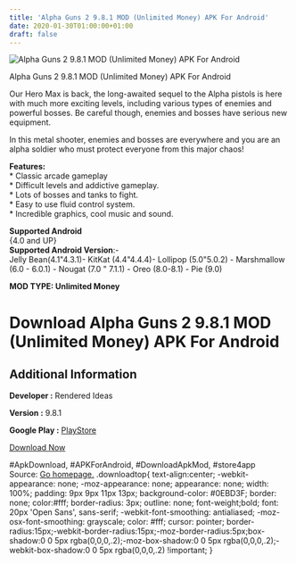 ```yaml
---
title: 'Alpha Guns 2 9.8.1 MOD (Unlimited Money) APK For Android'
date: 2020-01-30T01:00:00+01:00
draft: false
---
```


![Alpha Guns 2 9.8.1 MOD (Unlimited Money) APK For Android](https://i0.wp.com/apkhome.net/wp-content/uploads/2020/01/Alpha-Guns-2-9.8.1-MOD-Unlimited-Money.png "Alpha Guns 2 9.8.1 MOD (Unlimited Money) APK For Android")

  

Alpha Guns 2 9.8.1 MOD (Unlimited Money) APK For Android

Our Hero Max is back, the long-awaited sequel to the Alpha pistols is here with much more exciting levels, including various types of enemies and powerful bosses. Be careful though, enemies and bosses have serious new equipment.

In this metal shooter, enemies and bosses are everywhere and you are an alpha soldier who must protect everyone from this major chaos!

**Features:**  
\* Classic arcade gameplay  
\* Difficult levels and addictive gameplay.  
\* Lots of bosses and tanks to fight.  
\* Easy to use fluid control system.  
\* Incredible graphics, cool music and sound.

**Supported Android**  
{4.0 and UP}  
**Supported Android Version**:-  
Jelly Bean(4.1"4.3.1)- KitKat (4.4"4.4.4)- Lollipop (5.0"5.0.2) - Marshmallow (6.0 - 6.0.1) - Nougat (7.0 " 7.1.1) - Oreo (8.0-8.1) - Pie (9.0)

**MOD TYPE: Unlimited Money**

Download Alpha Guns 2 9.8.1 MOD (Unlimited Money) APK For Android
=================================================================

Additional Information
----------------------

**Developer :** Rendered Ideas

**Version :** 9.8.1

**Google Play :** [PlayStore](https://play.google.com/store/apps/details?id=com.renderedideas.alphaguns2)

  

[Download Now](https://store4app.co/post/alpha-guns-2-9-8-1-mod-unlimited-money-apk-for-android_1580324858)

  
#ApkDownload, #APKForAndroid, #DownloadApkMod, #store4app  
Source: [Go homepage.](https://store4app.co/post/alpha-guns-2-9-8-1-mod-unlimited-money-apk-for-android_1580324858) .downloadtop{ text-align:center; -webkit-appearance: none; -moz-appearance: none; appearance: none; width: 100%; padding: 9px 9px 11px 13px; background-color: #0EBD3F; border: none; color:#fff; border-radius: 3px; outline: none; font-weight;bold; font: 20px 'Open Sans', sans-serif; -webkit-font-smoothing: antialiased; -moz-osx-font-smoothing: grayscale; color: #fff; cursor: pointer; border-radius:15px;-webkit-border-radius:15px;-moz-border-radius:5px;box-shadow:0 0 5px rgba(0,0,0,.2);-moz-box-shadow:0 0 5px rgba(0,0,0,.2);-webkit-box-shadow:0 0 5px rgba(0,0,0,.2) !important; }